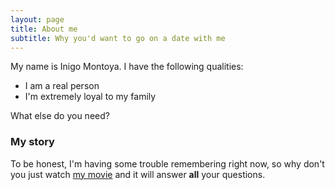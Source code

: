 ```yaml
---
layout: page
title: About me
subtitle: Why you'd want to go on a date with me
---
```


My name is Inigo Montoya. I have the following qualities:

- I am a real person
- I'm extremely loyal to my family

What else do you need?

### My story

To be honest, I'm having some trouble remembering right now, so why don't you just watch [my movie](https://en.wikipedia.org/wiki/The_Princess_Bride_%28film%29) and it will answer **all** your questions.
